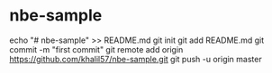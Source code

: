 # nbe-sample
echo "# nbe-sample" >> README.md
git init
git add README.md
git commit -m "first commit"
git remote add origin https://github.com/khalil57/nbe-sample.git
git push -u origin master

